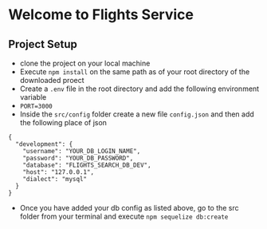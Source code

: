  # Welcome to Flights Service 

 ## Project Setup 
 - clone the project on your local machine
 - Execute `npm install` on the same path as of your root directory of the downloaded proect
 - Create a `.env` file in the root directory and add the following environment variable
  - `PORT=3000`
- Inside the `src/config` folder create a new file `config.json` and then add the following place of json

```
{
  "development": {
    "username": "YOUR_DB_LOGIN_NAME",
    "password": "YOUR_DB_PASSWORD",
    "database": "FLIGHTS_SEARCH_DB_DEV",
    "host": "127.0.0.1",
    "dialect": "mysql"
  }
}
```

- Once you have added your db config as listed above, go to the src folder from your terminal and execute `npm sequelize db:create` 


